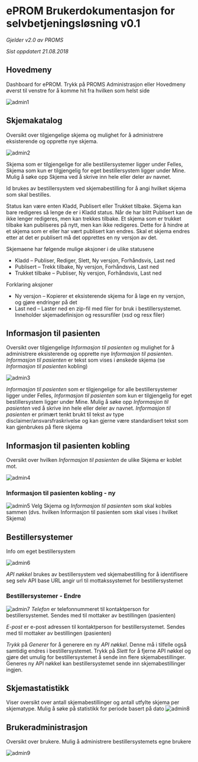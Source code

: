# ePROM Brukerdokumentasjon for selvbetjeningsløsning v0.1

*Gjelder v2.0 av PROMS*

*Sist oppdatert 21.08.2018*


## Hovedmeny
Dashboard for ePROM. Trykk på PROMS Administrasjon eller Hovedmeny øverst til venstre for å komme hit fra hvilken som helst side
 
![admin1](img/admin1.png)


## Skjemakatalog
Oversikt over tilgjengelige skjema og mulighet for å administrere eksisterende og opprette nye skjema.

![admin2](img/admin2.png)

Skjema som er tilgjengelige for alle bestillersystemer ligger under Felles, Skjema som kun er tilgjengelig for eget bestillersystem ligger under Mine. Mulig å søke opp Skjema ved å skrive inn hele eller deler av navnet.

Id brukes av bestillersystem ved skjemabestilling for å angi hvilket skjema som skal bestilles.

Status kan være enten Kladd, Publisert eller Trukket tilbake. Skjema kan bare redigeres så lenge de er i Kladd status. Når de har blitt Publisert kan de ikke lenger redigeres, men kan trekkes tilbake. Et skjema som er trukket tilbake kan publiseres på nytt, men kan ikke redigeres. Dette for å hindre at et skjema som er eller har vært publisert kan endres. Skal et skjema endres etter at det er publisert må det opprettes en ny versjon av det.

Skjemaene har følgende mulige aksjoner i de ulike statusene
*	Kladd – Publiser, Rediger, Slett, Ny versjon, Forhåndsvis, Last ned
*	Publisert – Trekk tilbake, Ny versjon, Forhåndsvis, Last ned
*	Trukket tilbake – Publiser, Ny versjon, Forhåndsvis, Last ned

Forklaring aksjoner
*	Ny versjon – Kopierer et eksisterende skjema for å lage en ny versjon, og gjøre endringer på det
*	Last ned – Laster ned en zip-fil med filer for bruk i bestillersystemet. Inneholder skjemadefinisjon og ressursfiler (xsd og resx filer)



## Informasjon til pasienten
Oversikt over tilgjengelige *Informasjon til pasienten* og mulighet for å administrere eksisterende og opprette nye *Informasjon til pasienten*.
*Informasjon til pasienten* er tekst som vises i ønskede skjema (se *Informasjon til pasienten* kobling)

![admin3](img/admin3.png)

*Informasjon til pasienten* som er tilgjengelige for alle bestillersystemer ligger under Felles, *Informasjon til pasienten* som kun er tilgjengelig for eget bestillersystem ligger under Mine. Mulig å søke opp *Informasjon til pasienten* ved å skrive inn hele eller deler av navnet. *Informasjon til pasienten* er primært tenkt brukt til tekst av type disclaimer/ansvarsfraskrivelse og kan gjerne være standardisert tekst som kan gjenbrukes på flere skjema



## Informasjon til pasienten kobling
Oversikt over hvilken *Informasjon til pasienten* de ulike Skjema er koblet mot.

![admin4](img/admin4.png)



### Informasjon til pasienten kobling - ny

![admin5](img/admin5.png)
Velg Skjema og *Informasjon til pasienten* som skal kobles sammen (dvs. hvilken Informasjon til pasienten som skal vises i hvilket Skjema)



## Bestillersystemer
Info om eget bestillersystem

![admin6](img/admin6.png)

*API nøkkel* brukes av bestillersystem ved skjemabestilling for å identifisere seg selv
API base URL angir url til mottakssystemet for bestillersystemet



### Bestillersystemer - Endre

![admin7](img/admin7.png)
*Telefon* er telefonnummeret til kontaktperson for bestillersystemet. Sendes med til mottaker av bestillingen (pasienten)

*E-post* er e-post adressen til kontaktperson for bestillersystemet. Sendes med til mottaker av bestillingen (pasienten)

*Trykk* på *Generer* for å generere en ny *API nøkkel*. Denne må i tilfelle også samtidig endres i bestillersystemet. Trykk på *Slett* for å fjerne API nøkkel og gjøre det umulig for bestillersystemet å sende inn flere skjemabestillinger. Generes ny API nøkkel kan bestillersystemet sende inn skjemabestillinger ingjen.



## Skjemastatistikk
Viser oversikt over antall skjemabestillinger og antall utfylte skjema per skjematype. Mulig å søke på statistikk for periode basert på dato
![admin8](img/admin8.png)



## Brukeradministrasjon
Oversikt over brukere. Mulig å administrere bestillersystemets egne brukere

![admin9](img/admin9.png)

